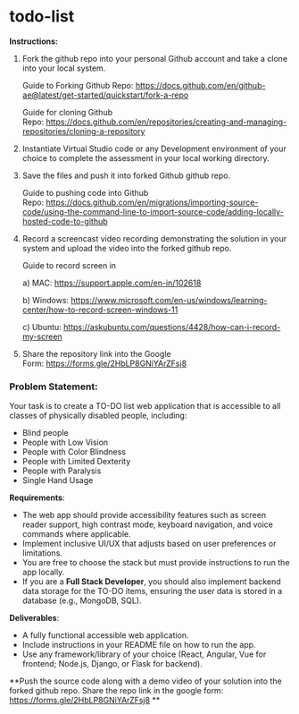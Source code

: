 # todo-list
**Instructions:**

1. Fork the github repo into your personal Github account and take a clone into your local system.
    
    Guide to Forking Github Repo: https://docs.github.com/en/github-ae@latest/get-started/quickstart/fork-a-repo
    
    Guide for cloning Github Repo: https://docs.github.com/en/repositories/creating-and-managing-repositories/cloning-a-repository
    
2. Instantiate Virtual Studio code or any Development environment of your choice to complete the assessment in your local working directory.
3. Save the files and push it into forked Github github repo.
    
    Guide to pushing code into Github Repo: https://docs.github.com/en/migrations/importing-source-code/using-the-command-line-to-import-source-code/adding-locally-hosted-code-to-github
    
4. Record a screencast video recording demonstrating the solution in your system and upload the video into the forked github repo.
    
    Guide to record screen in
    
    a) MAC: https://support.apple.com/en-in/102618
    
    b) Windows: https://www.microsoft.com/en-us/windows/learning-center/how-to-record-screen-windows-11
    
    c) Ubuntu: https://askubuntu.com/questions/4428/how-can-i-record-my-screen
    
5. Share the repository link into the Google Form: https://forms.gle/2HbLP8GNiYArZFsj8


### Problem Statement:

Your task is to create a TO-DO list web application that is accessible to all classes of physically disabled people, including:

- Blind people
- People with Low Vision
- People with Color Blindness
- People with Limited Dexterity
- People with Paralysis
- Single Hand Usage

**Requirements**:

- The web app should provide accessibility features such as screen reader support, high contrast mode, keyboard navigation, and voice commands where applicable.
- Implement inclusive UI/UX that adjusts based on user preferences or limitations.
- You are free to choose the stack but must provide instructions to run the app locally.
- If you are a **Full Stack Developer**, you should also implement backend data storage for the TO-DO items, ensuring the user data is stored in a database (e.g., MongoDB, SQL).

**Deliverables**:

- A fully functional accessible web application.
- Include instructions in your README file on how to run the app.
- Use any framework/library of your choice (React, Angular, Vue for frontend; Node.js, Django, or Flask for backend).

**Push the source code along with a demo video of your solution into the forked github repo. Share the repo link in the google form: https://forms.gle/2HbLP8GNiYArZFsj8
**
